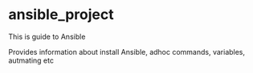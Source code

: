 # ansible_project
This is guide to Ansible

Provides information about install Ansible, adhoc commands, variables, autmating etc

